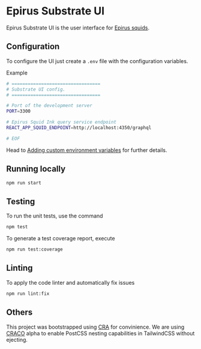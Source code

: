 # Epirus Substrate UI

Epirus Substrate UI is the user interface for [Epirus squids](../squid-ink/).

## Configuration

To configure the UI just create a `.env` file with the configuration variables.

Example
```bash
# =================================
# Substrate UI config.
# =================================

# Port of the development server
PORT=3300

# Epirus Squid Ink query service endpoint
REACT_APP_SQUID_ENDPOINT=http://localhost:4350/graphql

# EOF
```

Head to [Adding custom environment variables](https://create-react-app.dev/docs/adding-custom-environment-variables/) for further details.

## Running locally

```bash
npm run start
```

## Testing

To run the unit tests, use the command

```bash
npm test
```

To generate a test coverage report, execute

```bash
npm run test:coverage
```

## Linting

To apply the code linter and automatically fix issues

```bash
npm run lint:fix
```

## Others

This project was bootstrapped using [CRA](https://create-react-app.dev/) for convinience.
We are using [CRACO](https://github.com/dilanx/craco) alpha to enable PostCSS nesting capabilities in TailwindCSS without ejecting.

